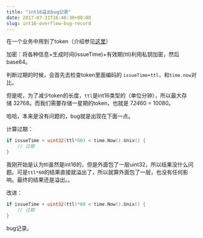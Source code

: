```yaml
---
title: "int16溢出bug记录"
date: 2017-07-31T16:48:30+08:00
slug: int16-overflow-bug-record
---
```


在一个业务中用到了token（介绍参见[这里][1]）

加密：将各种信息+生成时间(issueTime)+有效期(ttl)利用私钥加密，然后base64。

判断过期的时候，会首先去检查token里面编码的 `issueTime+ttl`，和`time.now`对比。

但是呢，为了减少token的长度，`ttl`是int16类型的（单位分钟），所以最大存储 32768。而我们需要存储一星期的token，也就是 7*24*60 = 10080。

哈哈，本来是没有问题的，bug就是出现在下面一点。

计算过期：
```go
if issueTime + uint32(ttl*60) < time.Now().Unix() {
    // 过期
}
```

我刚开始是认为ttl虽然是int16的，但是外面包了一层uint32，所以结果没什么问题。可是`ttl*60`的结果直接就溢出了，所以就算外面包了一层，也没有任何影响。最终的结果还是溢出。。

改进：
```go
if issueTime + uint32(ttl)*60 < time.Now().Unix() {
    // 过期
}
```

bug记录。

[1]:	../token-token-authentication-authorization/